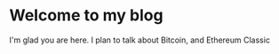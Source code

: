 # Welcome to my blog

I'm glad you are here. I plan to talk about Bitcoin, and Ethereum Classic
<!-- Beginning of tippin.me Button -->
<div id="tippin-button" data-dest="ClassicIsComing" data-dark="true"></div>
<script src="https://tippin.me/buttons/tip.js?0001" type="text/javascript"></script>
<!-- End of tippin.me Button -->
